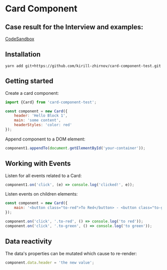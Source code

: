 # Card Component

## Case result for the Interview and examples:

[CodeSandbox](https://codesandbox.io/p/sandbox/card-components-example-4xyqsl?layout=%257B%2522sidebarPanel%2522%253A%2522EXPLORER%2522%252C%2522rootPanelGroup%2522%253A%257B%2522direction%2522%253A%2522horizontal%2522%252C%2522contentType%2522%253A%2522UNKNOWN%2522%252C%2522type%2522%253A%2522PANEL_GROUP%2522%252C%2522id%2522%253A%2522ROOT_LAYOUT%2522%252C%2522panels%2522%253A%255B%257B%2522type%2522%253A%2522PANEL_GROUP%2522%252C%2522contentType%2522%253A%2522UNKNOWN%2522%252C%2522direction%2522%253A%2522vertical%2522%252C%2522id%2522%253A%2522cltzij2a200062e6aplgpp7g9%2522%252C%2522sizes%2522%253A%255B70%252C30%255D%252C%2522panels%2522%253A%255B%257B%2522type%2522%253A%2522PANEL_GROUP%2522%252C%2522contentType%2522%253A%2522EDITOR%2522%252C%2522direction%2522%253A%2522horizontal%2522%252C%2522id%2522%253A%2522EDITOR%2522%252C%2522panels%2522%253A%255B%257B%2522type%2522%253A%2522PANEL%2522%252C%2522contentType%2522%253A%2522EDITOR%2522%252C%2522id%2522%253A%2522cltzij2a200022e6a4z43vq2j%2522%257D%255D%257D%252C%257B%2522type%2522%253A%2522PANEL_GROUP%2522%252C%2522contentType%2522%253A%2522SHELLS%2522%252C%2522direction%2522%253A%2522horizontal%2522%252C%2522id%2522%253A%2522SHELLS%2522%252C%2522panels%2522%253A%255B%257B%2522type%2522%253A%2522PANEL%2522%252C%2522contentType%2522%253A%2522SHELLS%2522%252C%2522id%2522%253A%2522cltzij2a200032e6avep4950v%2522%257D%255D%252C%2522sizes%2522%253A%255B100%255D%257D%255D%257D%252C%257B%2522type%2522%253A%2522PANEL_GROUP%2522%252C%2522contentType%2522%253A%2522DEVTOOLS%2522%252C%2522direction%2522%253A%2522vertical%2522%252C%2522id%2522%253A%2522DEVTOOLS%2522%252C%2522panels%2522%253A%255B%257B%2522type%2522%253A%2522PANEL%2522%252C%2522contentType%2522%253A%2522DEVTOOLS%2522%252C%2522id%2522%253A%2522cltzij2a200052e6aihcaf07v%2522%257D%255D%252C%2522sizes%2522%253A%255B100%255D%257D%255D%252C%2522sizes%2522%253A%255B56.356291522529986%252C43.643708477470014%255D%257D%252C%2522tabbedPanels%2522%253A%257B%2522cltzij2a200022e6a4z43vq2j%2522%253A%257B%2522id%2522%253A%2522cltzij2a200022e6a4z43vq2j%2522%252C%2522tabs%2522%253A%255B%255D%257D%252C%2522cltzij2a200052e6aihcaf07v%2522%253A%257B%2522id%2522%253A%2522cltzij2a200052e6aihcaf07v%2522%252C%2522activeTabId%2522%253A%2522cltziomwe007f2e6awwjcvvp2%2522%252C%2522tabs%2522%253A%255B%257B%2522type%2522%253A%2522UNASSIGNED_PORT%2522%252C%2522port%2522%253A0%252C%2522id%2522%253A%2522cltziomwe007f2e6awwjcvvp2%2522%252C%2522mode%2522%253A%2522permanent%2522%252C%2522path%2522%253A%2522%252F%2522%257D%255D%257D%252C%2522cltzij2a200032e6avep4950v%2522%253A%257B%2522tabs%2522%253A%255B%255D%252C%2522id%2522%253A%2522cltzij2a200032e6avep4950v%2522%257D%257D%252C%2522showDevtools%2522%253Atrue%252C%2522showShells%2522%253Atrue%252C%2522showSidebar%2522%253Atrue%252C%2522sidebarPanelSize%2522%253A15%257D)

## Installation

`yarn add git+https://github.com/kirill-zhirnov/card-component-test.git`

## Getting started

Create a card component:

```js
import {Card} from 'card-component-test';

const component = new Card({
	header: 'Hello Block 1',
	main: 'some content',
	headerStyles: 'color: red'
});
```

Append component to a DOM element:

```js
component1.appendTo(document.getElementById('your-container'));
```

## Working with Events

Listen for all events related to a Card:

```js
component1.on('click', (e) => console.log('clicked!', e));
```

Listen events on children elements:

```js
const component = new Card({
	main: '<button class="to-red">To Red</button> - <button class="to-green">To Green</button>'
});

component.on('click', '.to-red', () => console.log('to red'));
component.on('click', '.to-green', () => console.log('to green'));
```

## Data reactivity

The data's properties can be mutated which cause to re-render:

```js
component.data.header = 'the new value';
```